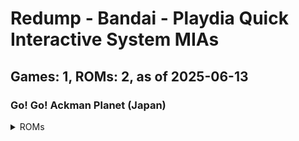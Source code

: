 # Redump - Bandai - Playdia Quick Interactive System MIAs
## Games: 1, ROMs: 2, as of 2025-06-13

### Go! Go! Ackman Planet (Japan)
<details>
<summary>ROMs</summary>

- Go! Go! Ackman Planet (Japan) (Track 1).bin, CRC: 1cbf2c16
- Go! Go! Ackman Planet (Japan) (Track 2).bin, CRC: f1974e93
</details>

